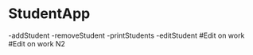 StudentApp
==========


-addStudent
-removeStudent
-printStudents
-editStudent
#Edit on work
#Edit on work N2
